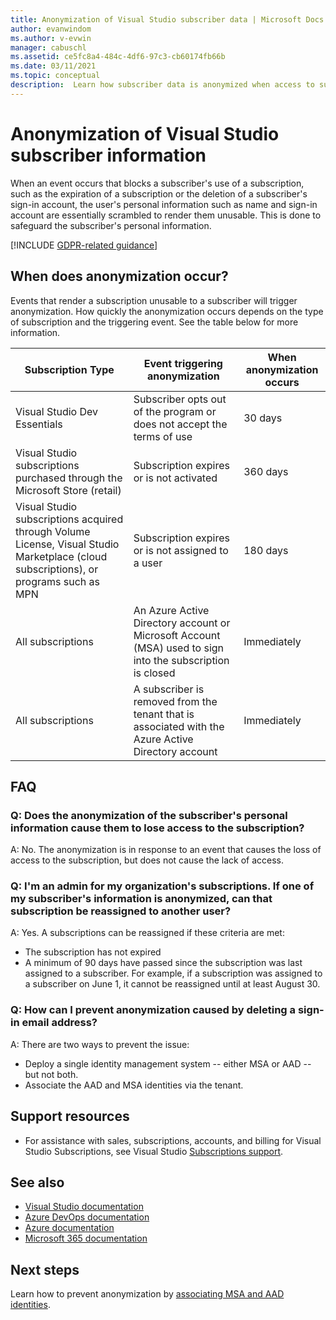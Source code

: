 ```yaml
---
title: Anonymization of Visual Studio subscriber data | Microsoft Docs
author: evanwindom
ms.author: v-evwin
manager: cabuschl
ms.assetid: ce5fc8a4-484c-4df6-97c3-cb60174fb66b
ms.date: 03/11/2021
ms.topic: conceptual
description:  Learn how subscriber data is anonymized when access to subscriptions is lost.
---
```


# Anonymization of Visual Studio subscriber information
When an event occurs that blocks a subscriber's use of a subscription, such as the expiration of a subscription or the deletion of a subscriber's sign-in account, the user's personal information such as name and sign-in account are essentially scrambled to render them unusable.  This is done to safeguard the subscriber's personal information.

[!INCLUDE [GDPR-related guidance](includes/gdpr-intro-sentence.md)]

## When does anonymization occur?
Events that render a subscription unusable to a subscriber will trigger anonymization.  How quickly the anonymization occurs depends on the type of subscription and the triggering event. See the table below for more information.

| Subscription Type                                                                                                                       | Event triggering anonymization                                                                                                     | When anonymization occurs |
|-----------------------------------------------------------------------------------------------------------------------------------------|------------------------------------------------------------------------------------------------------------|---------------------------|
| Visual Studio Dev Essentials                                                                                                            | Subscriber opts out of the program or does not  accept the terms of use                                    | 30 days               |
| Visual Studio subscriptions purchased  through the Microsoft Store (retail)                                                                      | Subscription expires or is not activated                                                                   | 360 days                  |
| Visual Studio subscriptions acquired through  Volume License, Visual Studio Marketplace  (cloud subscriptions), or programs such as MPN | Subscription expires or is not assigned to a user                                                          | 180 days                  |
| All subscriptions                                                                                                                       | An Azure Active Directory account or Microsoft  Account (MSA) used to sign into the subscription is closed | Immediately               |
| All subscriptions                                                                                                                       | A subscriber is removed from the tenant that is associated with the Azure Active Directory account                                | Immediately               |

## FAQ
### Q:  Does the anonymization of the subscriber's personal information cause them to lose access to the subscription?
A:  No.  The anonymization is in response to an event that causes the loss of access to the subscription, but does not cause the lack of access.

### Q:  I'm an admin for my organization's subscriptions.  If one of my subscriber's information is anonymized, can that subscription be reassigned to another user?
A:  Yes.  A subscriptions can be reassigned if these criteria are met:
- The subscription has not expired
- A minimum of 90 days have passed since the subscription was last assigned to a subscriber.  For example, if a subscription was assigned to a subscriber on June 1, it cannot be reassigned until at least August 30.

### Q: How can I prevent anonymization caused by deleting a sign-in email address?
A:  There are two ways to prevent the issue:
- Deploy a single identity management system -- either MSA or AAD -- but not both.  
- Associate the AAD and MSA identities via the tenant. 

## Support resources
- For assistance with sales, subscriptions, accounts, and billing for Visual Studio Subscriptions, see Visual Studio [Subscriptions support](https://aka.ms/vssubscriberhelp).

## See also
- [Visual Studio documentation](/visualstudio/)
- [Azure DevOps documentation](/azure/devops/)
- [Azure documentation](/azure/)
- [Microsoft 365 documentation](/microsoft-365/)

## Next steps
Learn how to prevent anonymization by [associating MSA and AAD identities](/azure/active-directory/b2b/add-users-administrator).